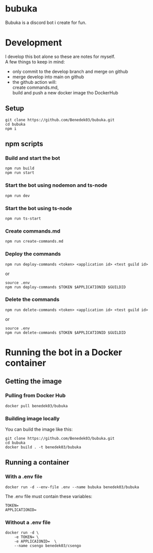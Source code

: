 # bubuka
Bubuka is a discord bot i create for fun.

# Development
I develop this bot alone so these are notes for myself.<br>
A few things to keep in mind:
- only commit to the develop branch and merge on github
- merge develop into main on github
- the github action will:<br>
    create commands.md,<br>
    build and push a new docker image tho DockerHub
## Setup 
```
git clone https://github.com/Benedek03/bubuka.git
cd bubuka
npm i
```
## npm scripts
### Build and start the bot 
```
npm run build
npm run start
```
### Start the bot using nodemon and ts-node
```
npm run dev
```
### Start the bot using ts-node
```
npm run ts-start
```
### Create commands.md
```
npm run create-commands.md
```
### Deploy the commands
```
npm run deploy-commands <token> <application id> <test guild id>
```
or
```
source .env 
npm run deploy-commands $TOKEN $APPLICATIONID $GUILDID
```
### Delete the commands
```
npm run delete-commands <token> <application id> <test guild id>
```
or
```
source .env 
npm run delete-commands $TOKEN $APPLICATIONID $GUILDID
```

# Running the bot in a Docker container
## Getting the image
### Pulling from Docker Hub
```
docker pull benedek03/bubuka
```

### Building image locally
You can build the image like this:
```
git clone https://github.com/Benedek03/bubuka.git
cd bubuka
docker build . -t benedek03/bubuka
```

## Running a container
### With a .env file
```
docker run -d --env-file .env --name bubuka benedek03/bubuka
```
The .env file must contain these variables:
```
TOKEN=
APPLICATIONID=
```
### Without a .env file
```
docker run -d \
    -e TOKEN= \
    -e APPLICAIONID=  \
    --name csengo benedek03/csengo
```
